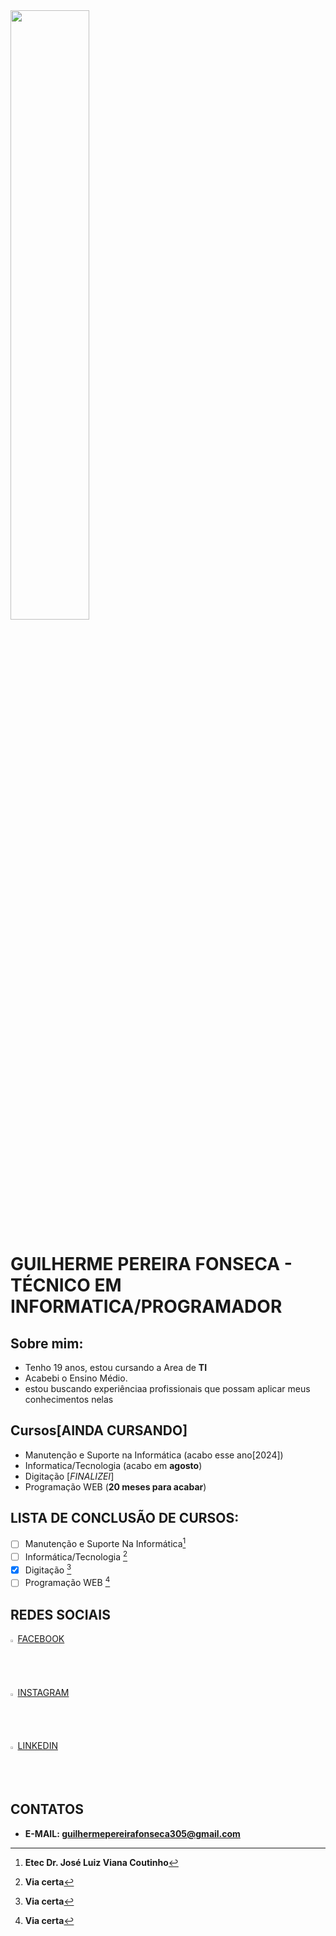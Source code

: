 <!-- Imagem referente ao HTML -->
 <img src="https://www.thecoderpedia.com/wp-content/uploads/2020/06/Is-HTML-a-Programming-Language.jpg" width="50%">

# GUILHERME PEREIRA FONSECA - TÉCNICO EM INFORMATICA/PROGRAMADOR

## Sobre mim:
- Tenho 19 anos, estou cursando a Area de **TI**
- Acabebi o Ensino Médio.
- estou buscando experiênciaa profissionais que possam aplicar meus conhecimentos nelas

## Cursos[AINDA CURSANDO]
- Manutenção e Suporte na Informática (acabo esse ano[2024])
- Informatica/Tecnologia (acabo em **agosto**)
- Digitação [*FINALIZEI*]
- Programação WEB (**20 meses para acabar**)

 ## LISTA DE CONCLUSÃO DE CURSOS:
- [ ] Manutenção e Suporte Na Informática[^1]
- [ ] Informática/Tecnologia [^2]
- [x] Digitação [^2.1]
- [ ] Programação WEB [^2.2]

## REDES SOCIAIS
<img src="https://upload.wikimedia.org/wikipedia/commons/6/6c/Facebook_Logo_2023.png" width="1.5%">  [FACEBOOK](https://www.facebook.com/guilherme.fonteseca.3?locale=pt_BR)
<br>
<br>
<img src="https://www.pngkey.com/png/full/283-2831746_insta-icon-instagram.png" width="1.5%">  [INSTAGRAM](https://www.instagram.com/guilherme_pereira_fonseca19/)
<br>
<br>
<img src="https://cdn-icons-png.flaticon.com/256/174/174857.png" width="1.5%">  [LINKEDIN](https://www.linkedin.com/in/guilherme-pereira-fonseca-8848502a8/)

## CONTATOS
- <strong>E-MAIL: guilhermepereirafonseca305@gmail.com </strong>
[^1]: **Etec Dr. José Luiz Viana Coutinho**
[^2]: **Via certa**
[^2.1]: **Via certa**
[^2.2]: **Via certa**
